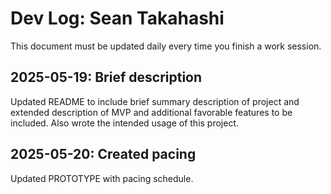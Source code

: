 # Dev Log: Sean Takahashi

This document must be updated daily every time you finish a work session.

## 2025-05-19: Brief description

Updated README to include brief summary description of project and extended description of MVP and additional favorable features to be included. Also wrote the intended usage of this project.

## 2025-05-20: Created pacing

Updated PROTOTYPE with pacing schedule. 
